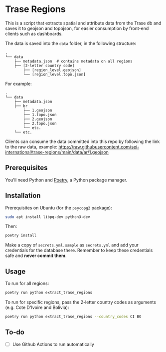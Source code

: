 # Trase Regions

This is a script that extracts spatial and attribute data from the Trase db and saves it to geojson and topojson, for easier consumption by front-end clients such as dashboards.

The data is saved into the `data` folder, in the following structure:

```
.
└── data
    ├── metadata.json  # contains metadata on all regions
    ├── [2-letter country code]
        ├── [region_level.geojson]
        └── [region_level.topo.json]
```

For example:

```
.
└── data
    ├── metadata.json
    ├── br
        ├── 1.geojson
        ├── 1.topo.json
        ├── 2.geojson
        ├── 2.topo.json
        └── etc.
    └── etc.
```

Clients can consume the data committed into this repo by following the link to the raw data, example: https://raw.githubusercontent.com/sei-international/trase-regions/main/data/ar/1.geojson

## Prerequisites

You'll need Python and [Poetry](https://python-poetry.org/), a Python package manager.

## Installation

Prerequisites on Ubuntu (for the `psycopg2` package):

```bash
sudo apt install libpq-dev python3-dev
```

Then:

```bash
poetry install
```

Make a copy of `secrets.yml.sample` as `secrets.yml` and add your credentials for the database there. Remember to keep these credentials safe and **never commit them**.

## Usage

To run for all regions:

```bash
poetry run python extract_trase_regions
```

To run for specific regions, pass the 2-letter country codes as arguments (e.g. Cote D'Ivoire and Bolivia):

```bash
poetry run python extract_trase_regions --country_codes CI BO
```

## To-do

- [ ] Use Github Actions to run automatically
